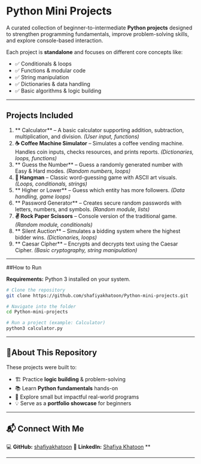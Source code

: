 # Python Mini Projects 

A curated collection of beginner-to-intermediate **Python projects** designed to strengthen programming fundamentals, improve problem-solving skills, and explore console-based interaction.

Each project is **standalone** and focuses on different core concepts like:

* ✅ Conditionals & loops
* ✅ Functions & modular code
* ✅ String manipulation
* ✅ Dictionaries & data handling
* ✅ Basic algorithms & logic building

---

##  Projects Included

1. ** Calculator** – A basic calculator supporting addition, subtraction, multiplication, and division. *(User input, functions)*
2. **☕ Coffee Machine Simulator** – Simulates a coffee vending machine. Handles coin inputs, checks resources, and prints reports. *(Dictionaries, loops, functions)*
3. ** Guess the Number** – Guess a randomly generated number with Easy & Hard modes. *(Random numbers, loops)*
4. **👻 Hangman** – Classic word-guessing game with ASCII art visuals. *(Loops, conditionals, strings)*
5. ** Higher or Lower** – Guess which entity has more followers. *(Data handling, game loops)*
6. ** Password Generator** – Creates secure random passwords with letters, numbers, and symbols. *(Random module, lists)*
7. **✌ Rock Paper Scissors** – Console version of the traditional game. *(Random module, conditionals)*
8. ** Silent Auction** – Simulates a bidding system where the highest bidder wins. *(Dictionaries, loops)*
9. ** Caesar Cipher** – Encrypts and decrypts text using the Caesar Cipher. *(Basic cryptography, string manipulation)*

---

##How to Run

**Requirements:** Python 3 installed on your system.

```bash
# Clone the repository
git clone https://github.com/shafiyakhatoon/Python-mini-projects.git

# Navigate into the folder
cd Python-mini-projects

# Run a project (example: Calculator)
python3 calculator.py
```

---

## 📌About This Repository

These projects were built to:

* 🏗 Practice **logic building** & problem-solving
* 📚 Learn **Python fundamentals** hands-on
* 🎯 Explore small but impactful real-world programs
* 💡 Serve as a **portfolio showcase** for beginners

---

## 📬 Connect With Me

💻 **GitHub:** [shafiyakhatoon](https://github.com/shafiyakhatoon)
🔗 **LinkedIn:** [Shafiya Khatoon](https://www.linkedin.com/in/shafiya-khatoon/)
**

---
